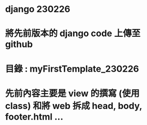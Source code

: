 # django 230226
#
# 將先前版本的 django code 上傳至 github
#
# 目錄 : myFirstTemplate_230226
#
# 先前內容主要是 view 的撰寫 (使用 class) 和將 web 拆成 head, body, footer.html ...


